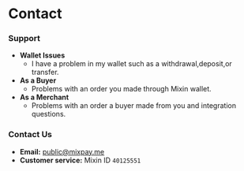 # Contact

### Support

* **Wallet Issues**
  * I have a problem in my wallet such as a withdrawal,deposit,or transfer.
* **As a Buyer**
  * Problems with an order you made through Mixin wallet.
* **As a Merchant**
  * Problems with an order a buyer made from you and integration questions.

### Contact Us

* **Email:** [public@mixpay.me](mailto:public@mixpay.me)
* **Customer service:** Mixin ID `40125551`